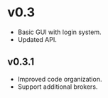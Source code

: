 # v0.3
- Basic GUI with login system.
- Updated API.

## v0.3.1
- Improved code organization.
- Support additional brokers.
